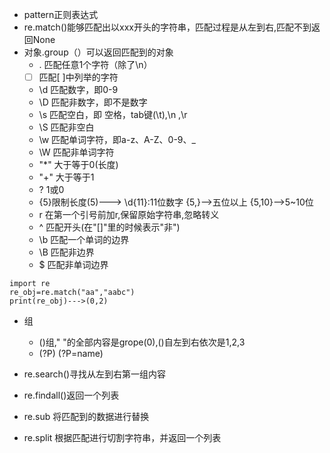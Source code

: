 - pattern正则表达式
- re.match()能够匹配出以xxx开头的字符串，匹配过程是从左到右,匹配不到返回None
- 对象.group（）可以返回匹配到的对象
    - .	匹配任意1个字符（除了\n）
    - [ ]	匹配[ ]中列举的字符
    - \d	匹配数字，即0-9
    - \D	匹配非数字，即不是数字
    - \s	匹配空白，即 空格，tab键(\t),\n ,\r
    - \S	匹配非空白
    - \w	匹配单词字符，即a-z、A-Z、0-9、_
    - \W	匹配非单词字符
    - "*" 大于等于0(长度)
    - "+" 大于等于1
    - ? 1或0
    - {5}限制长度(5)---> \d{11}:11位数字 {5,}-->五位以上  {5,10}-->5~10位
    - r 在第一个引号前加r,保留原始字符串,忽略转义
    - ^ 匹配开头(在"[]"里的时候表示"非")
    - \b 匹配一个单词的边界
    - \B 匹配非边界
    - $ 匹配非单词边界
>     
    import re
    re_obj=re.match("aa","aabc")
    print(re_obj)--->(0,2)

- 组
    - ()组," "的全部内容是grope(0),()自左到右依次是1,2,3
    - (?P<name>) (?P=name)
    
- re.search()寻找从左到右第一组内容
- re.findall()返回一个列表
- re.sub 将匹配到的数据进行替换
- re.split 根据匹配进行切割字符串，并返回一个列表